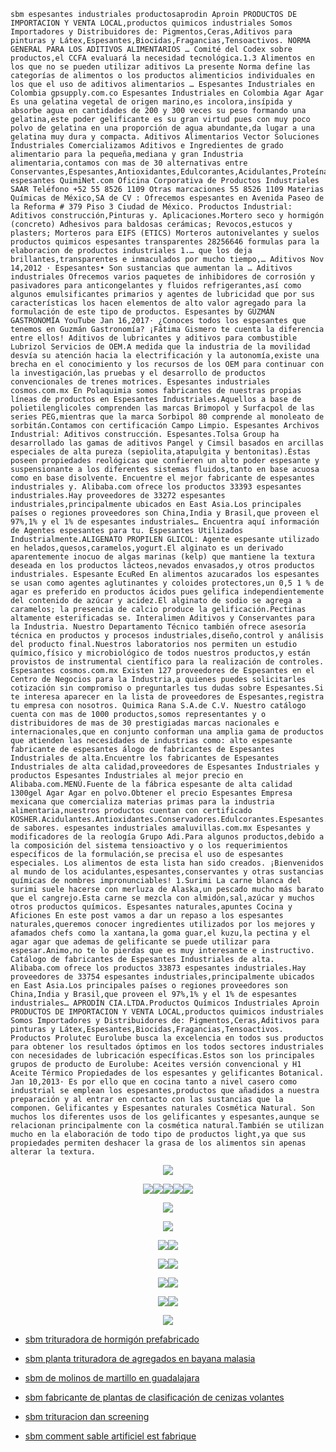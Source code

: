 
```
sbm espesantes industriales productosaprodin Aproin PRODUCTOS DE IMPORTACION Y VENTA LOCAL,productos quimicos industriales Somos Importadores y Distribuidores de: Pigmentos,Ceras,Aditivos para pinturas y Látex,Espesantes,Biocidas,Fragancias,Tensoactivos. NORMA GENERAL PARA LOS ADITIVOS ALIMENTARIOS … Comité del Codex sobre productos,el CCFA evaluará la necesidad tecnológica.1.3 Alimentos en los que no se pueden utilizar aditivos La presente Norma define las categorías de alimentos o los productos alimenticios individuales en los que el uso de aditivos alimentarios … Espesantes Industriales en Colombia gpsupply.com.co Espesantes Industriales en Colombia Agar Agar Es una gelatina vegetal de origen marino,es incolora,insípida y absorbe agua en cantidades de 200 y 300 veces su peso formando una gelatina,este poder gelificante es su gran virtud pues con muy poco polvo de gelatina en una proporción de agua abundante,da lugar a una gelatina muy dura y compacta. Aditivos Alimentarios Vector Soluciones Industriales Comercializamos Aditivos e Ingredientes de grado alimentario para la pequeña,mediana y gran Industria alimentaria,contamos con mas de 30 alternativas entre Conservantes,Espesantes,Antioxidantes,Edulcorantes,Acidulantes,Proteínas,Colorantes,Sabores,Vitaminas. espesantes QuimiNet.com Oficina Corporativa de Productos Industriales SAAR Teléfono +52 55 8526 1109 Otras marcaciones 55 8526 1109 Materias Químicas de México,SA de CV : Ofrecemos espesantes en Avenida Paseo de la Reforma # 379 Piso 3 Ciudad de México. Productos Industrial: Aditivos construcción,Pinturas y. Aplicaciones.Mortero seco y hormigón (concreto) Adhesivos para baldosas cerámicas; Revocos,estucos y plasters; Morteros para EIFS (ETICS) Morteros autonivelantes y suelos productos quimicos espesantes transparentes 28256646 formulas para la elaboracion de productos industriales 1.… que los deja brillantes,transparentes e inmaculados por mucho tiempo,… Aditivos Nov 14,2012 · Espesantes• Son sustancias que aumentan la … Aditivos industriales Ofrecemos varios paquetes de inhibidores de corrosión y pasivadores para anticongelantes y fluidos refrigerantes,así como algunos emulsificantes primarios y agentes de lubricidad que por sus características los hacen elementos de alto valor agregado para la formulación de este tipo de productos. Espesantes by GUZMÁN GASTRONOMÍA YouTube Jan 16,2017· ¿Conoces todos los espesantes que tenemos en Guzmán Gastronomía? ¡Fátima Gismero te cuenta la diferencia entre ellos! Aditivos de lubricantes y aditivos para combustible Lubrizol Servicios de OEM.A medida que la industria de la movilidad desvía su atención hacia la electrificación y la autonomía,existe una brecha en el conocimiento y los recursos de los OEM para continuar con la investigación,las pruebas y el desarrollo de productos convencionales de trenes motrices. Espesantes industriales cosmos.com.mx En Polaquimia somos fabricantes de nuestras propias líneas de productos en Espesantes Industriales.Aquellos a base de polietilenglicoles comprenden las marcas Brimopol y Surfacpol de las series PEG,mientras que la marca Sorbipol 80 comprende al monoleato de sorbitán.Contamos con certificación Campo Limpio. Espesantes Archivos Industrial: Aditivos construcción. Espesantes.Tolsa Group ha desarrollado las gamas de aditivos Pangel y Cimsil basados en arcillas especiales de alta pureza (sepiolita,atapulgita y bentonitas).Éstas poseen propiedades reológicas que confieren un alto poder espesante y suspensionante a los diferentes sistemas fluidos,tanto en base acuosa como en base disolvente. Encuentre el mejor fabricante de espesantes industriales y. Alibaba.com ofrece los productos 33393 espesantes industriales.Hay proveedores de 33272 espesantes industriales,principalmente ubicados en East Asia.Los principales países o regiones proveedores son China,India y Brasil,que proveen el 97%,1% y el 1% de espesantes industriales… Encuentra aquí información de Agentes espesantes para tu. Espesantes Utilizados Industrialmente.ALIGENATO PROPILEN GLICOL: Agente espesante utilizado en helados,quesos,caramelos,yogurt.El alginato es un derivado aparentemente inocuo de algas marinas (kelp) que mantiene la textura deseada en los productos lácteos,nevados envasados,y otros productos industriales. Espesante EcuRed En alimentos azucarados los espesantes se usan como agentes aglutinantes y coloides protectores,un 0,5 1 % de agar es preferido en productos ácidos pues gelifica independientemente del contenido de azúcar y acidez.El alginato de sodio se agrega a caramelos; la presencia de calcio produce la gelificación.Pectinas altamente esterificadas se. Interalimen Aditivos y Conservantes para la Industria. Nuestro Departamento Técnico también ofrece asesoría técnica en productos y procesos industriales,diseño,control y análisis del producto final.Nuestros laboratorios nos permiten un estudio químico,físico y microbiológico de todos nuestros productos,y están provistos de instrumental científico para la realización de controles. Espesantes cosmos.com.mx Existen 127 proveedores de Espesantes en el Centro de Negocios para la Industria,a quienes puedes solicitarles cotización sin compromiso o preguntarles tus dudas sobre Espesantes.Si te interesa aparecer en la lista de proveedores de Espesantes,registra tu empresa con nosotros. Quimica Rana S.A.de C.V. Nuestro catálogo cuenta con mas de 1000 productos,somos representantes y o distribuidores de mas de 30 prestigiadas marcas nacionales e internacionales,que en conjunto conforman una amplia gama de productos que atienden las necesidades de industrias como: alto espesante fabricante de espesantes álogo de fabricantes de Espesantes Industriales de alta.Encuentre los fabricantes de Espesantes Industriales de alta calidad,proveedores de Espesantes Industriales y productos Espesantes Industriales al mejor precio en Alibaba.com.MENÚ.Fuente de la fábrica espesante de alta calidad 1300gel Agar Agar en polvo.Obtener el precio Espesantes Empresa mexicana que comercializa materias primas para la industria alimentaria,nuestros productos cuentan con certificado KOSHER.Acidulantes.Antioxidantes.Conservadores.Edulcorantes.Espesantes.Fijador de sabores. espesantes industriales amaluvillas.com.mx Espesantes y modificadores de la reología Grupo Adi.Para algunos productos,debido a la composición del sistema tensioactivo y o los requerimientos específicos de la formulación,se precisa el uso de espesantes especiales. Los alimentos de esta lista han sido creados. ¡Bienvenidos al mundo de los acidulantes,espesantes,conservantes y otras sustancias químicas de nombres impronunciables! 1.Surimi La carne blanca del surimi suele hacerse con merluza de Alaska,un pescado mucho más barato que el cangrejo.Esta carne se mezcla con almidón,sal,azúcar y muchos otros productos químicos. Espesantes naturales,apuntes Cocina y Aficiones En este post vamos a dar un repaso a los espesantes naturales,queremos conocer ingredientes utilizados por los mejores y afamados chefs como la xantana,la goma guar,el kuzu,la pectina y el agar agar que ademas de gelificante se puede utilizar para espesar.Animo,no te lo pierdas que es muy interesante e instructivo. Catálogo de fabricantes de Espesantes Industriales de alta. Alibaba.com ofrece los productos 33873 espesantes industriales.Hay proveedores de 33754 espesantes industriales,principalmente ubicados en East Asia.Los principales países o regiones proveedores son China,India y Brasil,que proveen el 97%,1% y el 1% de espesantes industriales… APRODÍN CIA.LTDA.Productos Químicos Industriales Aproin PRODUCTOS DE IMPORTACION Y VENTA LOCAL,productos quimicos industriales Somos Importadores y Distribuidores de: Pigmentos,Ceras,Aditivos para pinturas y Látex,Espesantes,Biocidas,Fragancias,Tensoactivos. Productos Prolutec Eurolube busca la excelencia en todos sus productos para obtener los resultados óptimos en los todos sectores industriales con necesidades de lubricación específicas.Estos son los principales grupos de producto de Eurolube: Aceites versión convencional y H1 Aceite Térmico Propiedades de los espesantes y gelificantes Botanical. Jan 10,2013· Es por ello que en cocina tanto a nivel casero como industrial se emplean los espesantes,productos que añadidos a nuestra preparación y al entrar en contacto con las sustancias que la componen. Gelificantes y Espesantes naturales Cosmética Natural. Son muchos los diferentes usos de los gelificantes y espesantes,aunque se relacionan principalmente con la cosmética natural.También se utilizan mucho en la elaboración de todo tipo de productos light,ya que sus propiedades permiten deshacer la grasa de los alimentos sin apenas alterar la textura. 
```

<div align="center">

<a href="https://es-crusher.shibang-china.com/github&k=sbm+espesantes+industriales+productos"><img src="https://static.shibang-china.com/es/crusher/logo.jpg"></a>

<a href="https://es-crusher.shibang-china.com/github&k=sbm+espesantes+industriales+productos"><img src="https://static.shibang-china.com/es/crusher/index.jpg"></a><a href="https://es-crusher.shibang-china.com/material.htmlgithub&k=sbm+espesantes+industriales+productos"><img src="https://static.shibang-china.com/es/crusher/material.jpg"></a><a href="https://es-crusher.shibang-china.com/application.htmlgithub&k=sbm+espesantes+industriales+productos"><img src="https://static.shibang-china.com/es/crusher/application.jpg"></a><a href="https://es-crusher.shibang-china.com/aboutus.htmlgithub&k=sbm+espesantes+industriales+productos"><img src="https://static.shibang-china.com/es/crusher/aboutus.jpg"></a><a href="https://es-crusher.shibang-china.com/contact.htmlgithub&k=sbm+espesantes+industriales+productos"><img src="https://static.shibang-china.com/es/crusher/contact.jpg"></a>

<a href="https://es-crusher.shibang-china.com/github&k=sbm+espesantes+industriales+productos"><img src="https://static.shibang-china.com/es/crusher/banner.jpg"></a>

<a href="https://swt.shibang-china.com/github&k=sbm+espesantes+industriales+productos"><img src="https://static.shibang-china.com/es/crusher/text.jpg"></a>

<a href="https://swt.shibang-china.com/github&k=sbm+espesantes+industriales+productos"><img src="https://static.shibang-china.com/es/crusher/chat.jpg"></a><a href="https://es-crusher.shibang-china.com/contact.htmlgithub&k=sbm+espesantes+industriales+productos"><img src="https://static.shibang-china.com/es/crusher/message.jpg"></a>

<a href="https://es-crusher.shibang-china.com/products/pe.htmlgithub&k=sbm+espesantes+industriales+productos"><img src="https://static.shibang-china.com/es/crusher/pe.jpg"></a><a href="https://es-crusher.shibang-china.com/products/pf.htmlgithub&k=sbm+espesantes+industriales+productos"><img src="https://static.shibang-china.com/es/crusher/pf.jpg"></a>

<a href="https://es-crusher.shibang-china.com/products/hpt.htmlgithub&k=sbm+espesantes+industriales+productos"><img src="https://static.shibang-china.com/es/crusher/hpt.jpg"></a><a href="https://es-crusher.shibang-china.com/products/vsi.htmlgithub&k=sbm+espesantes+industriales+productos"><img src="https://static.shibang-china.com/es/crusher/vsi.jpg"></a>

<a href="https://es-crusher.shibang-china.com/products/klv.htmlgithub&k=sbm+espesantes+industriales+productos"><img src="https://static.shibang-china.com/es/crusher/klv.jpg"></a><a href="https://es-crusher.shibang-china.com/products/portable.htmlgithub&k=sbm+espesantes+industriales+productos"><img src="https://static.shibang-china.com/es/crusher/portable.jpg"></a>

<a href="https://swt.shibang-china.com/github&k=sbm+espesantes+industriales+productos"><img src="https://static.shibang-china.com/es/crusher/case.jpg"></a>

</div>


* [sbm trituradora de hormigón prefabricado](sbm%20trituradora%20de%20hormig%C3%B3n%20prefabricado.md)

* [sbm planta trituradora de agregados en bayana malasia](sbm%20planta%20trituradora%20de%20agregados%20en%20bayana%20malasia.md)

* [sbm de molinos de martillo en guadalajara](sbm%20de%20molinos%20de%20martillo%20en%20guadalajara.md)

* [sbm fabricante de plantas de clasificación de cenizas volantes](sbm%20fabricante%20de%20plantas%20de%20clasificaci%C3%B3n%20de%20cenizas%20volantes.md)

* [sbm trituracion dan screening](sbm%20trituracion%20dan%20screening.md)

* [sbm comment sable artificiel est fabrique](sbm%20comment%20sable%20artificiel%20est%20fabrique.md)
